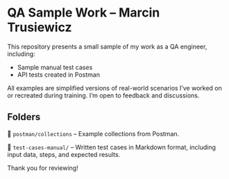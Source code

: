 # QA Sample Work – Marcin Trusiewicz

This repository presents a small sample of my work as a QA engineer, including:

- Sample manual test cases
- API tests created in Postman

All examples are simplified versions of real-world scenarios I’ve worked on or recreated during training. I’m open to feedback and discussions.

## Folders

🔹 `postman/collections` – Example collections from Postman.

🔹 `test-cases-manual/` – Written test cases in Markdown format, including input data, steps, and expected results.

Thank you for reviewing!

